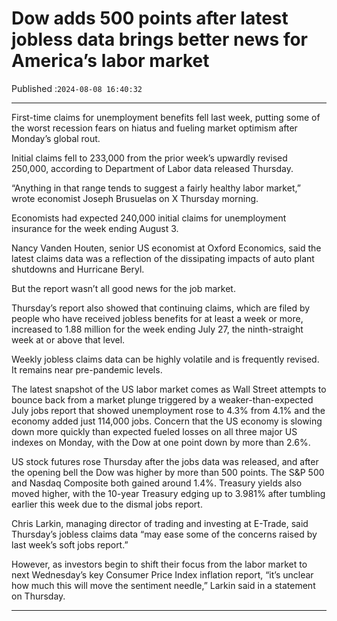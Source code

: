 # Dow adds 500 points after latest jobless data brings better news for America’s labor market

Published :`2024-08-08 16:40:32`

---

First-time claims for unemployment benefits fell last week, putting some of the worst recession fears on hiatus and fueling market optimism after Monday’s global rout.

Initial claims fell to 233,000 from the prior week’s upwardly revised 250,000, according to Department of Labor data released Thursday.

“Anything in that range tends to suggest a fairly healthy labor market,” wrote economist Joseph Brusuelas on X Thursday morning.

Economists had expected 240,000 initial claims for unemployment insurance for the week ending August 3.

Nancy Vanden Houten, senior US economist at Oxford Economics, said the latest claims data was a reflection of the dissipating impacts of auto plant shutdowns and Hurricane Beryl.

But the report wasn’t all good news for the job market.

Thursday’s report also showed that continuing claims, which are filed by people who have received jobless benefits for at least a week or more, increased to 1.88 million for the week ending July 27, the ninth-straight week at or above that level.

Weekly jobless claims data can be highly volatile and is frequently revised. It remains near pre-pandemic levels.

The latest snapshot of the US labor market comes as Wall Street attempts to bounce back from a market plunge triggered by a weaker-than-expected July jobs report that showed unemployment rose to 4.3% from 4.1% and the economy added just 114,000 jobs. Concern that the US economy is slowing down more quickly than expected fueled losses on all three major US indexes on Monday, with the Dow at one point down by more than 2.6%.

US stock futures rose Thursday after the jobs data was released, and after the opening bell the Dow was higher by more than 500 points. The S&P 500 and Nasdaq Composite both gained around 1.4%. Treasury yields also moved higher, with the 10-year Treasury edging up to 3.981% after tumbling earlier this week due to the dismal jobs report.

Chris Larkin, managing director of trading and investing at E-Trade, said Thursday’s jobless claims data “may ease some of the concerns raised by last week’s soft jobs report.”

However, as investors begin to shift their focus from the labor market to next Wednesday’s key Consumer Price Index inflation report, “it’s unclear how much this will move the sentiment needle,” Larkin said in a statement on Thursday.

---

